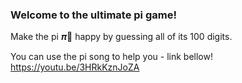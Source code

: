 ### **Welcome to the ultimate pi game!**

Make the pi 𝝅🍰 happy by guessing all of its 100 digits.

You can use the pi song to help you - link bellow!
https://youtu.be/3HRkKznJoZA
